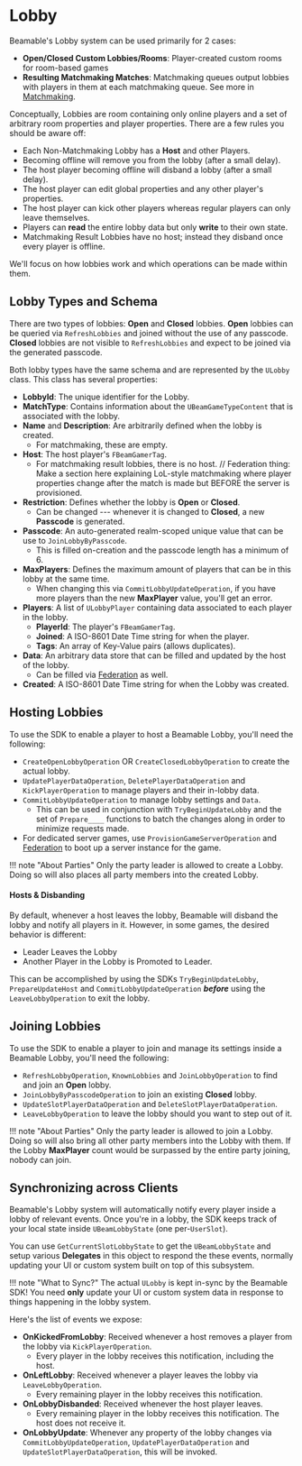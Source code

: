 # Lobby
Beamable's Lobby system can be used primarily for 2 cases:

- **Open/Closed Custom Lobbies/Rooms**: Player-created custom rooms for room-based games
- **Resulting Matchmaking Matches**: Matchmaking queues output lobbies with players in them at each matchmaking queue. See more in [Matchmaking](../features/matchmaking.md).

Conceptually, Lobbies are room containing only online players and a set of arbitrary room properties and player properties. There are a few rules you should be aware off:

- Each Non-Matchmaking Lobby has a **Host** and other Players.
- Becoming offline will remove you from the lobby (after a small delay).
- The host player becoming offline will disband a lobby (after a small delay).
- The host player can edit global properties and any other player's properties.
- The host player can kick other players whereas regular players can only leave themselves.
- Players can **read** the entire lobby data but only **write** to their own state.
- Matchmaking Result Lobbies have no host; instead they disband once every player is offline.

We'll focus on how lobbies work and which operations can be made within them.
## Lobby Types and Schema
There are two types of lobbies: **Open** and **Closed** lobbies. **Open** lobbies can be queried via `RefreshLobbies` and joined without the use of any passcode. **Closed** lobbies are not visible to `RefreshLobbies` and expect to be joined via the generated passcode.

Both lobby types have the same schema and are represented by the `ULobby` class. This class has several properties:

- **LobbyId**: The unique identifier for the Lobby.
- **MatchType**: Contains information about the `UBeamGameTypeContent` that is associated with the lobby.
- **Name** and **Description**: Are arbitrarily defined when the lobby is created.
	- For matchmaking, these are empty.
- **Host**: The host player's `FBeamGamerTag`. 
	- For matchmaking result lobbies, there is no host. // Federation thing: Make a section here explaining LoL-style matchmaking where player properties change after the match is made but BEFORE the server is provisioned.
- **Restriction**: Defines whether the lobby is **Open** or **Closed**.
	- Can be changed --- whenever it is changed to **Closed**, a new **Passcode** is generated.
- **Passcode**: An auto-generated realm-scoped unique value that can be use to `JoinLobbyByPasscode`.
	- This is filled on-creation and the passcode length has a minimum of 6.
- **MaxPlayers**: Defines the maximum amount of players that can be in this lobby at the same time.
	- When changing this via `CommitLobbyUpdateOperation`, if you have more players than the new **MaxPlayer** value, you'll get an error.
- **Players**: A list of `ULobbyPlayer` containing data associated to each player in the lobby.
	- **PlayerId**: The player's `FBeamGamerTag`.
	- **Joined**: A ISO-8601 Date Time string for when the player.
	- **Tags**: An array of Key-Value pairs (allows duplicates).
- **Data**: An arbitrary data store that can be filled and updated by the host of the lobby.
	- Can be filled via [Federation](../guides/federations/federated-game-server.md) as well.
- **Created**: A ISO-8601 Date Time string for when the Lobby was created.

## Hosting Lobbies
To use the SDK to enable a player to host a Beamable Lobby, you'll need the following:

- `CreateOpenLobbyOperation` OR `CreateClosedLobbyOperation` to create the actual lobby.
- `UpdatePlayerDataOperation`, `DeletePlayerDataOperation` and `KickPlayerOperation` to manage players and their in-lobby data.
- `CommitLobbyUpdateOperation` to manage lobby settings and `Data`.
	- This can be used in conjunction with `TryBeginUpdateLobby` and the set of `Prepare____` functions to batch the changes along in order to minimize requests made.
- For dedicated server games, use `ProvisionGameServerOperation` and [Federation](../guides/federations/federated-game-server.md) to boot up a server instance for the game.

!!! note "About Parties"
	Only the party leader is allowed to create a Lobby. Doing so will also places all party members into the created Lobby.

#### Hosts & Disbanding
By default, whenever a host leaves the lobby, Beamable will disband the lobby and notify all players in it. However, in some games, the desired behavior is different:

- Leader Leaves the Lobby
- Another Player in the Lobby is Promoted to Leader.

This can be accomplished by using the SDKs `TryBeginUpdateLobby`, `PrepareUpdateHost` and `CommitLobbyUpdateOperation` ***before*** using the `LeaveLobbyOperation` to exit the lobby.
## Joining Lobbies
To use the SDK to enable a player to join and manage its settings inside a Beamable Lobby, you'll need the following:

- `RefreshLobbyOperation`, `KnownLobbies` and `JoinLobbyOperation` to find and join an **Open** lobby.
- `JoinLobbyByPasscodeOperation` to join an existing **Closed** lobby.
- `UpdateSlotPlayerDataOperation` and `DeleteSlotPlayerDataOperation`.
- `LeaveLobbyOperation` to leave the lobby should you want to step out of it.

!!! note "About Parties"
	Only the party leader is allowed to join a Lobby. Doing so will also bring all other party members into the Lobby with them. If the Lobby **MaxPlayer** count would be surpassed by the entire party joining, nobody can join.
## Synchronizing across Clients
Beamable's Lobby system will automatically notify every player inside a lobby of relevant events. Once you're in a lobby, the SDK keeps track of your local state inside `UBeamLobbyState` (one per-`UserSlot`). 

You can use `GetCurrentSlotLobbyState` to get the `UBeamLobbyState` and setup various **Delegates** in this object to respond the these events, normally updating your UI or custom system built on top of this subsystem. 

!!! note "What to Sync?"
	The actual `ULobby` is kept in-sync by the Beamable SDK! You need **only** update your UI or custom system data in response to things happening in the lobby system.

Here's the list of events we expose:

- **OnKickedFromLobby**: Received whenever a host removes a player from the lobby via `KickPlayerOperation`.
	- Every player in the lobby receives this notification, including the host.
- **OnLeftLobby**: Received whenever a player leaves the lobby via `LeaveLobbyOperation`.
	- Every remaining player in the lobby receives this notification.
- **OnLobbyDisbanded**: Received whenever the host player leaves.
	- Every remaining player in the lobby receives this notification. The host does not receive it.
- **OnLobbyUpdate**: Whenever any property of the lobby changes via `CommitLobbyUpdateOperation`, `UpdatePlayerDataOperation` and `UpdateSlotPlayerDataOperation`, this will be invoked.



